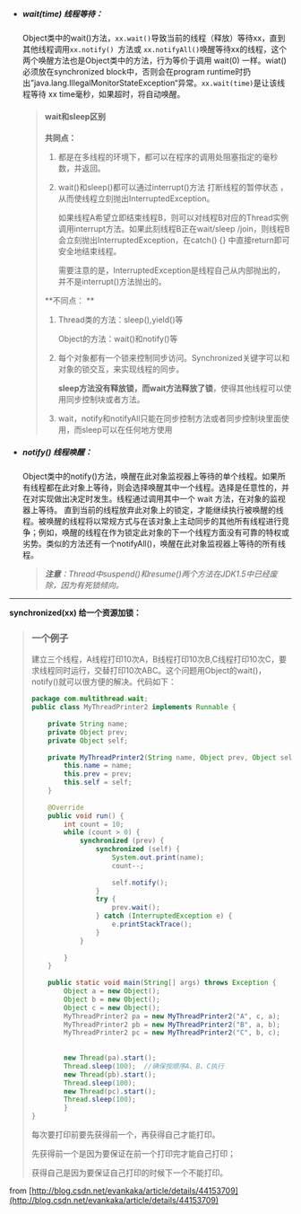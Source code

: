 * ##### **wait\(time\)** **线程等待**：

  Object类中的wait\(\)方法，`xx.wait()`导致当前的线程（释放）等待xx，直到其他线程调用`xx.notify() `方法或 `xx.notifyAll()`唤醒等待xx的线程，这个两个唤醒方法也是Object类中的方法，行为等价于调用 wait\(0\) 一样。wiat\(\)必须放在synchronized block中，否则会在program runtime时扔出”java.lang.IllegalMonitorStateException“异常。`xx.wait(time)`是让该线程等待 xx time毫秒，如果超时，将自动唤醒。

  > #### wait和sleep区别
  >
  > **共同点：**
  >
  > 1. 都是在多线程的环境下，都可以在程序的调用处阻塞指定的毫秒数，并返回。
  >
  > 2. wait\(\)和sleep\(\)都可以通过interrupt\(\)方法 打断线程的暂停状态 ，从而使线程立刻抛出InterruptedException。
  >
  >    如果线程A希望立即结束线程B，则可以对线程B对应的Thread实例调用interrupt方法。如果此刻线程B正在wait/sleep /join，则线程B会立刻抛出InterruptedException，在catch\(\) {} 中直接return即可安全地结束线程。
  >
  >    需要注意的是，InterruptedException是线程自己从内部抛出的，并不是interrupt\(\)方法抛出的。
  >
  > **不同点：                         **
  >
  > 1. Thread类的方法：sleep\(\),yield\(\)等
  >
  >    Object的方法：wait\(\)和notify\(\)等
  >
  > 2. 每个对象都有一个锁来控制同步访问。Synchronized关键字可以和对象的锁交互，来实现线程的同步。
  >
  >    **sleep方法没有释放锁，而wait方法释放了锁**，使得其他线程可以使用同步控制块或者方法。
  >
  > 3. wait，notify和notifyAll只能在同步控制方法或者同步控制块里面使用，而sleep可以在任何地方使用

* ##### **notify\(\) 线程唤醒**：

  Object类中的notify\(\)方法，唤醒在此对象监视器上等待的单个线程。如果所有线程都在此对象上等待，则会选择唤醒其中一个线程。选择是任意性的，并在对实现做出决定时发生。线程通过调用其中一个 wait 方法，在对象的监视器上等待。 直到当前的线程放弃此对象上的锁定，才能继续执行被唤醒的线程。被唤醒的线程将以常规方式与在该对象上主动同步的其他所有线程进行竞争；例如，唤醒的线程在作为锁定此对象的下一个线程方面没有可靠的特权或劣势。类似的方法还有一个notifyAll\(\)，唤醒在此对象监视器上等待的所有线程。

  > _**注意**：Thread中suspend\(\)和resume\(\)两个方法在JDK1.5中已经废除，因为有死锁倾向。_

---

**synchronized\(xx\) 给一个资源加锁：**

> ### 一个例子
>
> 建立三个线程，A线程打印10次A，B线程打印10次B,C线程打印10次C，要求线程同时运行，交替打印10次ABC。这个问题用Object的wait\(\)，notify\(\)就可以很方便的解决。代码如下：
>
> ```java
> package com.multithread.wait;
> public class MyThreadPrinter2 implements Runnable {   
>       
>     private String name;   
>     private Object prev;   
>     private Object self;   
>   
>     private MyThreadPrinter2(String name, Object prev, Object self) {   
>         this.name = name;   
>         this.prev = prev;   
>         this.self = self;   
>     }   
>   
>     @Override  
>     public void run() {   
>         int count = 10;   
>         while (count > 0) {   
>             synchronized (prev) {   
>                 synchronized (self) {   
>                     System.out.print(name);   
>                     count--;  
>                     
>                     self.notify();   
>                 }   
>                 try {   
>                     prev.wait();   
>                 } catch (InterruptedException e) {   
>                     e.printStackTrace();   
>                 }   
>             }   
>   
>         }   
>     }   
>   
>     public static void main(String[] args) throws Exception {   
>         Object a = new Object();   
>         Object b = new Object();   
>         Object c = new Object();   
>         MyThreadPrinter2 pa = new MyThreadPrinter2("A", c, a);   
>         MyThreadPrinter2 pb = new MyThreadPrinter2("B", a, b);   
>         MyThreadPrinter2 pc = new MyThreadPrinter2("C", b, c);   
>            
>            
>         new Thread(pa).start();
>         Thread.sleep(100);  //确保按顺序A、B、C执行
>         new Thread(pb).start();
>         Thread.sleep(100);  
>         new Thread(pc).start();   
>         Thread.sleep(100);  
>         }   
> }
> ```
>
> 每次要打印前要先获得前一个，再获得自己才能打印。
>
> 先获得前一个是因为要保证在前一个打印完才能自己打印；
>
> 获得自己是因为要保证自己打印的时候下一个不能打印。

from [http://blog.csdn.net/evankaka/article/details/44153709](http://blog.csdn.net/evankaka/article/details/44153709)

